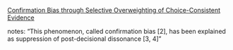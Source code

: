[Confirmation Bias through Selective Overweighting of Choice-Consistent Evidence](https://www.sciencedirect.com/science/article/pii/S0960982218309825)

notes: “This phenomenon, called confirmation bias [2], has been explained as suppression of post-decisional dissonance [3, 4]”